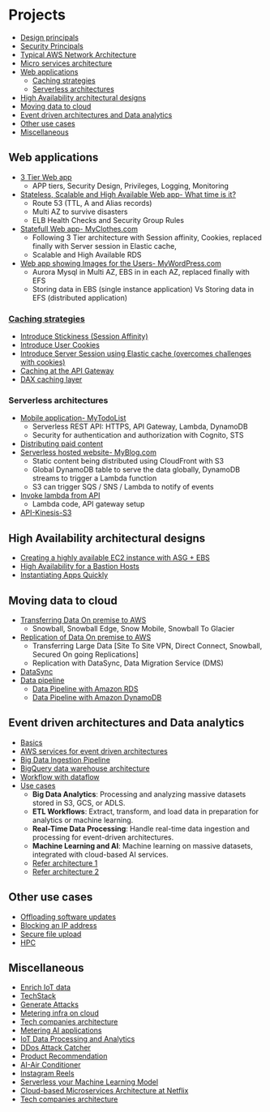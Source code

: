 # Projects
- [Design principals](https://github.com/sbhrwl/aws/blob/main/1.Basics/2.UseCases/1.DesignPrincipals/README.md)
- [Security Principals](https://github.com/sbhrwl/system_design/blob/main/docs/Security/README.md)
- [Typical AWS Network Architecture](TypicalAWSarchitecture/README.md)
- [Micro services architecture](MicroServicesArchitecture/README.md)
- [Web applications](#web-applications)
  - [Caching strategies](#caching-strategies)
  - [Serverless architectures](#serverless-architectures)
- [High Availability architectural designs](#high-availability-architectural-designs)
- [Moving data to cloud](#moving-data-to-cloud)
- [Event driven architectures and Data analytics](#event-driven-architectures-and-data-analytics)
- [Other use cases](#other-use-cases)
- [Miscellaneous](#miscellaneous)

## Web applications
- [3 Tier Web app](3TierWebApp/README.md)
  - APP tiers, Security Design, Privileges, Logging, Monitoring
- [Stateless, Scalable and High Available Web app- What time is it?](StatelessWebApp/README.md)
  - Route 53 (TTL, A and Alias records)
  - Multi AZ to survive disasters
  - ELB Health Checks and Security Group Rules
- [Statefull Web app- MyClothes.com](StatefulWebApp/README.md)
  - Following 3 Tier architecture with Session affinity, Cookies, replaced finally with Server session in Elastic cache, 
  - Scalable and High Available RDS
- [Web app showing Images for the Users- MyWordPress.com](StatefulWebAppPictures/README.md)
  - Aurora Mysql in Multi AZ, EBS in in each AZ, replaced finally with EFS
  - Storing data in EBS (single instance application) Vs Storing data in EFS (distributed application)

### [Caching strategies](CachingStrategies/README.md)
- [Introduce Stickiness (Session Affinity)](StatefulWebApp/README.md)
- [Introduce User Cookies](StatefulWebApp/README.md)
- [Introduce Server Session using Elastic cache (overcomes challenges with cookies)](StatefulWebApp/README.md)
- [Caching at the API Gateway](MyTodoList/README.md#caching-at-the-api-gateway)
- [DAX caching layer](MyTodoList/README.md#caching-at-the-api-gateway)

### Serverless architectures
- [Mobile application- MyTodoList](MyTodoList/README.md)
  - Serverless REST API: HTTPS, API Gateway, Lambda, DynamoDB
  - Security for authentication and authorization with Cognito, STS
- [Distributing paid content](DistributingPaidContent/README.md)
- [Serverless hosted website- MyBlog.com](MyBlog/README.md)
  - Static content being distributed using CloudFront with S3
  - Global DynamoDB table to serve the data globally, DynamoDB streams to trigger a Lambda function
  - S3 can trigger SQS / SNS / Lambda to notify of events
- [Invoke lambda from API](InvokeLambdaFromAPI/README.md)
  - Lambda code, API gateway setup
- [API-Kinesis-S3](https://drive.google.com/drive/u/0/folders/109yWGA_es3a9MekffBQ6s3x81o1QycPX)
## High Availability architectural designs
- [Creating a highly available EC2 instance with ASG + EBS](HighAvailablity/README.md)
- [High Availability for a Bastion Hosts](HighAvailablity/README.md)
- [Instantiating Apps Quickly](InstantiatingAppsQuickly/README.md)
## Moving data to cloud
- [Transferring Data On premise to AWS](https://github.com/sbhrwl/aws/blob/main/1.Basics/2.UseCases/4.MovingDataToCloud/Snow/README.md)
  - Snowball, Snowball Edge, Snow Mobile, Snowball To Glacier
- [Replication of Data On premise to AWS](https://github.com/sbhrwl/aws/blob/main/1.Basics/2.UseCases/4.MovingDataToCloud/Replication/README.md)
  - Transferring Large Data [Site To Site VPN, Direct Connect, Snowball, Secured On going Replications]
  - Replication with DataSync, Data Migration Service (DMS)
- [DataSync](https://github.com/sbhrwl/aws/blob/main/1.Basics/2.UseCases/4.MovingDataToCloud/DataSync/README.md)
- [Data pipeline](https://github.com/sbhrwl/aws/blob/main/2.AI/DataProcessing/IngestData/README.md)
  - [Data Pipeline with Amazon RDS](https://github.com/sbhrwl/aws/blob/main/2.AI/DataProcessing/IngestData/README.md#data-pipeline-with-amazon-rds)  
  - [Data Pipeline with Amazon DynamoDB](https://github.com/sbhrwl/aws/blob/main/2.AI/DataProcessing/IngestData/README.md#data-pipeline-with-amazon-dynamodb)
## Event driven architectures and Data analytics
- [Basics](https://github.com/sbhrwl/system_design/blob/main/projects/BigdataAnalytics/README.md)
- [AWS services for event driven architectures](https://github.com/sbhrwl/aws/blob/main/1.Basics/3.Projects/EventDrivenArchitectures/README.md)
- [Big Data Ingestion Pipeline](BigDataIngestionPipeline/README.md)
- [BigQuery data warehouse architecture](https://github.com/sbhrwl/gcp/blob/master/data_analytics%2FREADME.md)
- [Workflow with dataflow](https://github.com/sbhrwl/gcp/blob/master/dataflow%2FREADME.md)
- [Use cases](https://github.com/sbhrwl/system_design/blob/main/docs/DataProcessing/4.BigData/README.md#use-cases)
  - **Big Data Analytics**: Processing and analyzing massive datasets stored in S3, GCS, or ADLS.
  - **ETL Workflows**: Extract, transform, and load data in preparation for analytics or machine learning.
  - **Real-Time Data Processing**: Handle real-time data ingestion and processing for event-driven architectures.
  - **Machine Learning and AI**: Machine learning on massive datasets, integrated with cloud-based AI services.
  - [Refer architecture 1](https://github.com/sbhrwl/gcp/blob/master/dataflow/README.md)
  - [Refer architecture 2](https://github.com/sbhrwl/gcp/blob/master/datalake/README.md)
## Other use cases
- [Offloading software updates](SoftwareUpdatesOffloading/README.md)
- [Blocking an IP address](BlockingIP/README.md)
- [Secure file upload](https://drive.google.com/drive/u/0/folders/109yWGA_es3a9MekffBQ6s3x81o1QycPX)
- [HPC](https://github.com/sbhrwl/aws/blob/main/1.Basics/3.Projects/hpc/README.md)
  
## Miscellaneous
- [Enrich IoT data](https://github.com/sbhrwl/system_design/blob/main/projects/ReadEventQueue/README.md)
- [TechStack](https://github.com/sbhrwl/system_design/blob/main/projects/TechStack/README.md)
- [Generate Attacks](https://github.com/sbhrwl/system_design/blob/main/projects/subscribeToActiveMQ/README.md)
- [Metering infra on cloud](MeteringInfraOnCloud/README.md)
- [Tech companies architecture](https://www.linkedin.com/posts/rajendrauppal_softwarearchitecture-softwaredesign-softwareengineers-activity-6984804253202571264-41Ln?utm_source=share&utm_medium=member_android)
- [Metering AI applications](https://github.com/sbhrwl/system_design/blob/main/projects/MeteringAIApplications/README.md)
- [IoT Data Processing and Analytics](https://github.com/sbhrwl/system_design/blob/main/projects/IoTDataProcessingAnalytics/README.md)
- [DDos Attack Catcher](https://github.com/sbhrwl/system_design/blob/main/projects/DDosAttackCatcher/README.md)
- [Product Recommendation](https://github.com/sbhrwl/system_design/blob/main/projects/ProductRecommendation/README.md)
- [AI-Air Conditioner](https://github.com/sbhrwl/system_design/blob/main/projects/AI-AirConditioner/AI-AirConditioner.md)
- [Instagram Reels](https://github.com/sbhrwl/system_design/blob/main/projects/Instagram_Reels/README.md)
- [Serverless your Machine Learning Model](https://medium.com/analytics-vidhya/serverless-your-machine-learning-model-with-pycaret-and-aws-lambda-c33334ee6011)
- [Cloud-based Microservices Architecture at Netflix](https://medium.com/swlh/a-design-analysis-of-cloud-based-microservices-architecture-at-netflix-98836b2da45f)
- [Tech companies architecture](https://www.linkedin.com/posts/rajendrauppal_softwarearchitecture-softwaredesign-softwareengineers-activity-6984804253202571264-41Ln?utm_source=share&utm_medium=member_android)

